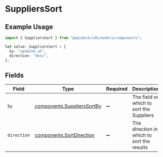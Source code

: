 # SuppliersSort

## Example Usage

```typescript
import { SuppliersSort } from "@apideck/sdk/models/components";

let value: SuppliersSort = {
  by: "updated_at",
  direction: "desc",
};
```

## Fields

| Field                                                                    | Type                                                                     | Required                                                                 | Description                                                              | Example                                                                  |
| ------------------------------------------------------------------------ | ------------------------------------------------------------------------ | ------------------------------------------------------------------------ | ------------------------------------------------------------------------ | ------------------------------------------------------------------------ |
| `by`                                                                     | [components.SuppliersSortBy](../../models/components/supplierssortby.md) | :heavy_minus_sign:                                                       | The field on which to sort the Suppliers                                 | updated_at                                                               |
| `direction`                                                              | [components.SortDirection](../../models/components/sortdirection.md)     | :heavy_minus_sign:                                                       | The direction in which to sort the results                               |                                                                          |